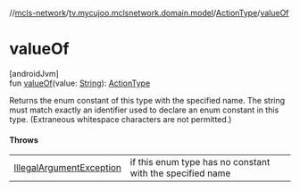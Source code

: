 //[mcls-network](../../../index.md)/[tv.mycujoo.mclsnetwork.domain.model](../index.md)/[ActionType](index.md)/[valueOf](value-of.md)

# valueOf

[androidJvm]\
fun [valueOf](value-of.md)(value: [String](https://kotlinlang.org/api/latest/jvm/stdlib/kotlin/-string/index.html)): [ActionType](index.md)

Returns the enum constant of this type with the specified name. The string must match exactly an identifier used to declare an enum constant in this type. (Extraneous whitespace characters are not permitted.)

#### Throws

| | |
|---|---|
| [IllegalArgumentException](https://kotlinlang.org/api/latest/jvm/stdlib/kotlin/-illegal-argument-exception/index.html) | if this enum type has no constant with the specified name |
